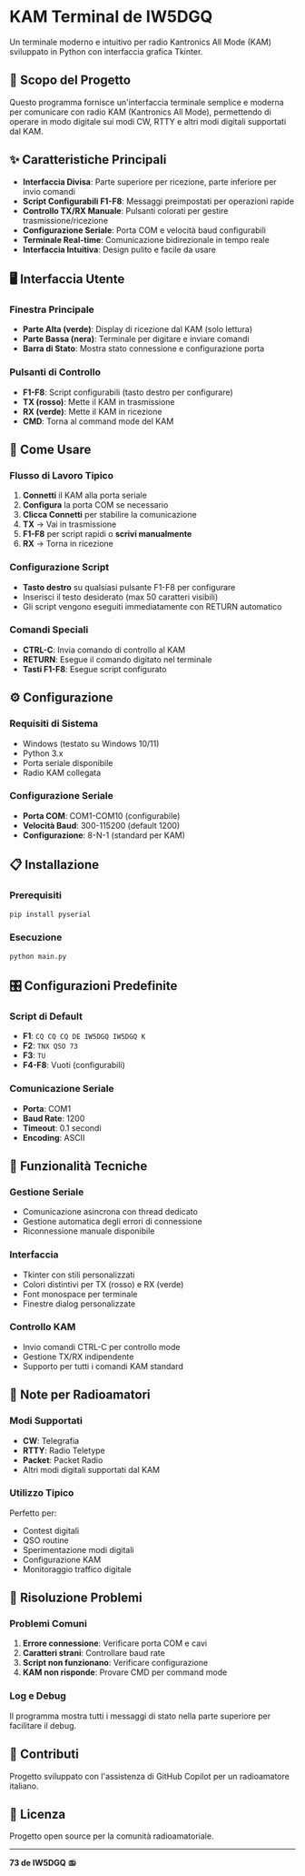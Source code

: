 # KAM Terminal de IW5DGQ

Un terminale moderno e intuitivo per radio Kantronics All Mode (KAM) sviluppato in Python con interfaccia grafica Tkinter.

## 🎯 Scopo del Progetto

Questo programma fornisce un'interfaccia terminale semplice e moderna per comunicare con radio KAM (Kantronics All Mode), permettendo di operare in modo digitale sui modi CW, RTTY e altri modi digitali supportati dal KAM.

## ✨ Caratteristiche Principali

- **Interfaccia Divisa**: Parte superiore per ricezione, parte inferiore per invio comandi
- **Script Configurabili F1-F8**: Messaggi preimpostati per operazioni rapide
- **Controllo TX/RX Manuale**: Pulsanti colorati per gestire trasmissione/ricezione
- **Configurazione Seriale**: Porta COM e velocità baud configurabili
- **Terminale Real-time**: Comunicazione bidirezionale in tempo reale
- **Interfaccia Intuitiva**: Design pulito e facile da usare

## 🖥️ Interfaccia Utente

### Finestra Principale
- **Parte Alta (verde)**: Display di ricezione dal KAM (solo lettura)
- **Parte Bassa (nera)**: Terminale per digitare e inviare comandi
- **Barra di Stato**: Mostra stato connessione e configurazione porta

### Pulsanti di Controllo
- **F1-F8**: Script configurabili (tasto destro per configurare)
- **TX (rosso)**: Mette il KAM in trasmissione
- **RX (verde)**: Mette il KAM in ricezione
- **CMD**: Torna al command mode del KAM

## 🚀 Come Usare

### Flusso di Lavoro Tipico
1. **Connetti** il KAM alla porta seriale
2. **Configura** la porta COM se necessario
3. **Clicca Connetti** per stabilire la comunicazione
4. **TX** → Vai in trasmissione
5. **F1-F8** per script rapidi o **scrivi manualmente**
6. **RX** → Torna in ricezione

### Configurazione Script
- **Tasto destro** su qualsiasi pulsante F1-F8 per configurare
- Inserisci il testo desiderato (max 50 caratteri visibili)
- Gli script vengono eseguiti immediatamente con RETURN automatico

### Comandi Speciali
- **CTRL-C**: Invia comando di controllo al KAM
- **RETURN**: Esegue il comando digitato nel terminale
- **Tasti F1-F8**: Esegue script configurato

## ⚙️ Configurazione

### Requisiti di Sistema
- Windows (testato su Windows 10/11)
- Python 3.x
- Porta seriale disponibile
- Radio KAM collegata

### Configurazione Seriale
- **Porta COM**: COM1-COM10 (configurabile)
- **Velocità Baud**: 300-115200 (default 1200)
- **Configurazione**: 8-N-1 (standard per KAM)

## 📋 Installazione

### Prerequisiti
```bash
pip install pyserial
```

### Esecuzione
```bash
python main.py
```

## 🎛️ Configurazioni Predefinite

### Script di Default
- **F1**: `CQ CQ CQ DE IW5DGQ IW5DGQ K`
- **F2**: `TNX QSO 73`
- **F3**: `TU`
- **F4-F8**: Vuoti (configurabili)

### Comunicazione Seriale
- **Porta**: COM1
- **Baud Rate**: 1200
- **Timeout**: 0.1 secondi
- **Encoding**: ASCII

## 🔧 Funzionalità Tecniche

### Gestione Seriale
- Comunicazione asincrona con thread dedicato
- Gestione automatica degli errori di connessione
- Riconnessione manuale disponibile

### Interfaccia
- Tkinter con stili personalizzati
- Colori distintivi per TX (rosso) e RX (verde)
- Font monospace per terminale
- Finestre dialog personalizzate

### Controllo KAM
- Invio comandi CTRL-C per controllo mode
- Gestione TX/RX indipendente
- Supporto per tutti i comandi KAM standard

## 📝 Note per Radioamatori

### Modi Supportati
- **CW**: Telegrafia
- **RTTY**: Radio Teletype
- **Packet**: Packet Radio
- Altri modi digitali supportati dal KAM

### Utilizzo Tipico
Perfetto per:
- Contest digitali
- QSO routine
- Sperimentazione modi digitali
- Configurazione KAM
- Monitoraggio traffico digitale

## 🐛 Risoluzione Problemi

### Problemi Comuni
1. **Errore connessione**: Verificare porta COM e cavi
2. **Caratteri strani**: Controllare baud rate
3. **Script non funzionano**: Verificare configurazione
4. **KAM non risponde**: Provare CMD per command mode

### Log e Debug
Il programma mostra tutti i messaggi di stato nella parte superiore per facilitare il debug.

## 👥 Contributi

Progetto sviluppato con l'assistenza di GitHub Copilot per un radioamatore italiano.

## 📄 Licenza

Progetto open source per la comunità radioamatoriale.

---

**73 de IW5DGQ** 📻
